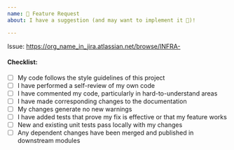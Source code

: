 ```yaml
---
name: 🚀 Feature Request
about: I have a suggestion (and may want to implement it 🙂)!

---
```


Issue: https://org_name_in_jira.atlassian.net/browse/INFRA-

#### Checklist:
- [ ] My code follows the style guidelines of this project
- [ ] I have performed a self-review of my own code
- [ ] I have commented my code, particularly in hard-to-understand areas
- [ ] I have made corresponding changes to the documentation
- [ ] My changes generate no new warnings
- [ ] I have added tests that prove my fix is effective or that my feature works
- [ ] New and existing unit tests pass locally with my changes
- [ ] Any dependent changes have been merged and published in downstream modules

